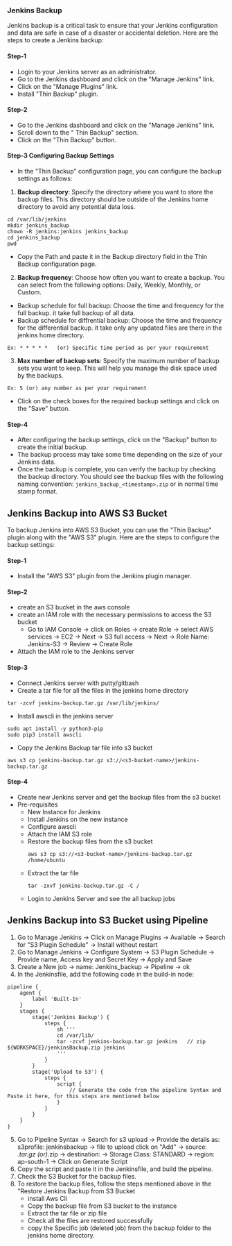 ### Jenkins Backup
Jenkins backup is a critical task to ensure that your Jenkins configuration and data are safe in case of a disaster or accidental deletion. Here are the steps to create a Jenkins backup:
#### Step-1
- Login to your Jenkins server as an administrator. 
- Go to the Jenkins dashboard and click on the "Manage Jenkins" link.
- Click on the "Manage Plugins" link.
- Install "Thin Backup" plugin.
#### Step-2
- Go to the Jenkins dashboard and click on the "Manage Jenkins" link.
- Scroll down to the " Thin Backup" section.
- Click on the "Thin Backup" button.
#### Step-3 Configuring Backup Settings
- In the "Thin Backup" configuration page, you can configure the backup settings as follows:
1. **Backup directory**: Specify the directory where you want to store the backup files. This directory should be outside of the Jenkins home directory to avoid any potential data loss.
```
cd /var/lib/jenkins
mkdir jenkins_backup
chown -R jenkins:jenkins jenkins_backup
cd jenkins_backup
pwd
```
- Copy the Path and paste it in the Backup directory field in the Thin Backup configuration page.
2. **Backup frequency**: Choose how often you want to create a backup. You can select from the following options: Daily, Weekly, Monthly, or Custom.
- Backup schedule for full backup: Choose the time and frequency for the full backup. it take full backup of all data.
- Backup schedule for diffrential backup: Choose the time and frequency for the differential backup. it take only any updated files are there in the jenkins home directory.
```
Ex: * * * * *   (or) Specific time period as per your requirement
```
3. **Max number of backup sets**: Specify the maximum number of backup sets you want to keep. This will help you manage the disk space used by the backups.
```
Ex: 5 (or) any number as per your requirement
```
- Click on the check boxes for the required backup settings and click on the "Save" button.
#### Step-4
- After configuring the backup settings, click on the "Backup" button to create the initial backup.
- The backup process may take some time depending on the size of your Jenkins data.
- Once the backup is complete, you can verify the backup by checking the backup directory. You should see the backup files with the following naming convention: `jenkins_backup_<timestamp>.zip` or in normal time stamp format.

## Jenkins Backup into AWS S3 Bucket
To backup Jenkins into AWS S3 Bucket, you can use the "Thin Backup" plugin along with the "AWS S3" plugin. Here are the steps to configure the backup settings:
#### Step-1
- Install the "AWS S3" plugin from the Jenkins plugin manager.
#### Step-2
- create an S3 bucket in the aws console
- create an IAM role with the necessary permissions to access the S3 bucket 
    - Go to IAM Console -> click on Roles -> create Role -> select AWS services -> EC2 -> Next -> S3 full access -> Next -> Role Name: Jenkins-S3 -> Review -> Create Role
- Attach the IAM role to the Jenkins server


#### Step-3
- Connect Jenkins server with putty/gitbash
- Create a tar file for all the files in the jenkins home directory
```
tar -zcvf jenkins-backup.tar.gz /var/lib/jenkins/
```
- Install awscli in the jenkins server
```
sudo apt install -y python3-pip
sudo pip3 install awscli
```
- Copy the Jenkins Backup tar file into s3 bucket
```
aws s3 cp jenkins-backup.tar.gz s3://<s3-bucket-name>/jenkins-backup.tar.gz
```

#### Step-4
- Create new Jenkins server and get the backup files from the s3 bucket
- Pre-requisites
    - New Instance for Jenkins
    - Install Jenkins on the new instance
    - Configure awscli
    - Attach the IAM S3 role
    - Restore the backup files from the s3 bucket
        ```
        aws s3 cp s3://<s3-bucket-name>/jenkins-backup.tar.gz /home/ubuntu
        ```
    - Extract the tar file
        ```
        tar -zxvf jenkins-backup.tar.gz -C /
        ```
    - Login to Jenkins Server and see the all backup jobs


## Jenkins Backup into S3 Bucket using Pipeline
1. Go to Manage Jenkins -> Click on Manage Plugins -> Available -> Search for "S3 Plugin Schedule" -> Install without restart
2. Go to Manage Jenkins -> Configure System -> S3 Plugin Schedule -> Provide name, Access key and Secret Key -> Apply and Save
3. Create a New job -> name: Jenkins_backup -> Pipeline -> ok
4. In the Jenkinsfile, add the following code in the build-in node:
```
pipeline {
    agent {
        label 'Built-In'
    }
    stages {
        stage('Jenkins Backup') {
            steps {
                sh '''
                cd /var/lib/
                tar -zcvf jenkins-backup.tar.gz jenkins   // zip ${WORKSPACE}/jenkinsBackup.zip jenkins
                '''
            }
        }
        stage('Upload to S3') {
            steps {
                script {
                    // Generate the code from the pipeline Syntax and Paste it here, for this steps are mentioned below
                }
            }
        }
    }
}
```
5. Go to Pipeline Syntax -> Search for s3 upload -> Provide the details as: s3profile: jenkinsbackup -> file to upload click on "Add" -> source: *.tar.gz (or)*.zip -> destination: <S3 bucket name> -> Storage Class: STANDARD -> region: ap-south-1 -> Click on Generate Script
6. Copy the script and paste it in the Jenkinsfile, and build the pipeline.
7. Check the S3 Bucket for the backup files.
8. To restore the backup files, follow the steps mentioned above in the "Restore Jenkins Backup from S3 Bucket
    - install Aws Cli
    - Copy the backup file from S3 bucket to the instance
    - Extract the tar file or zip file
    - Check all the files are restored successfully
    - copy the Specific job (deleted job) from the backup folder to the jenkins home directory.
